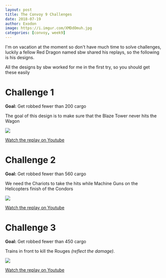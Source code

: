 ```yaml
---
layout: post
title: The Convoy 9 Challenges
date: 2018-07-19
author: Exodon
image: https://i.imgur.com/XMDdOmuh.jpg
categories: [convoy, week9]
---
```


I'm on vacation at the moment so don't have much time to solve challenges, luckily a fellow Red Dragon named sbw shared his replays, so the following is his designs.

All the designs by sbw worked for me in the first try, so you should get these easily

# Challenge 1

**Goal:** Get robbed fewer than 200 cargo

The goal of this design is to make sure that the Blaze Tower never hits the Wagon

![](https://i.imgur.com/gbBLS7rl.png)

[Watch the replay on Youtube](https://www.youtube.com/watch?v=UklTaUVr43s)

# Challenge 2

**Goal:** Get robbed fewer than 560 cargo

We need the Chariots to take the hits while Machine Guns on the Helicopters finish of the Condors

![](https://i.imgur.com/URoKYd2l.png)

[Watch the replay on Youtube](https://www.youtube.com/watch?v=qVMqu7Pecaw)

# Challenge 3

**Goal:** Get robbed fewer than 450 cargo

Trains in front to kill the Rouges *(reflect the damage)*.

![](https://i.imgur.com/i6lQP87l.jpg)

[Watch the replay on Youtube](https://www.youtube.com/watch?v=vq2DtBmIFXE)
